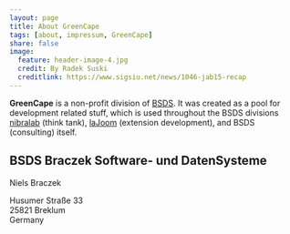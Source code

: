 ```yaml
---
layout: page
title: About GreenCape
tags: [about, impressum, GreenCape]
share: false
image:
  feature: header-image-4.jpg
  credit: By Radek Suski
  creditlink: https://www.sigsiu.net/news/1046-jab15-recap
---
```


**GreenCape** is a non-profit division of [BSDS](http://bsds.de).
It was created as a pool for development related stuff, which is used throughout the BSDS divisions
[nibralab](http://nibralab.github.io) (think tank), [laJoom](http://laJoom.com) (extension development), and
BSDS (consulting) itself.

<div class="org" itemprop="affiliation" title="Organization" itemscope="itemscope" itemtype="http://www.data-vocabulary.org/Organization/">
    <div class="vcard">
        <h2 class="organization-name fn" itemprop="name">BSDS Braczek Software- und DatenSysteme</h2>
        <p>Niels Braczek</p> 
        <div class="adr" itemprop="address" itemscope="itemscope" itemtype="http://data-vocabulary.org/Address/">
            <span class="street-address" itemprop="street-address">Husumer Straße 33</span><br />
            <span class="postal-code" itemprop="postal-code">25821</span>
            <span class="locality" itemprop="locality">Breklum</span><br />
            <!-- <abbr class="region" itemprop="region" title="Florida">FL</abbr> -->
            <span class="country-name" itemprop="country-name">Germany</span>
            <span class="geo" itemprop="geo" itemscope="itemscope" itemtype="http://data-vocabulary.org/Geo/" style="display: none;">
                <abbr class="latitude" itemprop="latitude" title="54.60588">54.60588</abbr>
                <abbr class="longitude" itemprop="longitude" title="8.98127">8.98127</abbr>
            </span>
        </div>
    </div>
</div>
